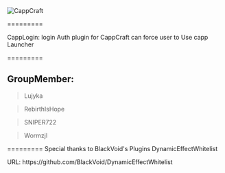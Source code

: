  <img src="http://cappmc.org/styles/flexile/xenforo/logo.png" alt="CappCraft">

=========

<p>CappLogin: login Auth plugin for CappCraft can force user to Use capp Launcher</p>
=========
<h2>GroupMember:</h2> 
<blockquote>Lujyka</blockquote><blockquote>RebirthIsHope</blockquote><blockquote>SNIPER722</blockquote><blockquote>Wormzjl</blockquote>
=========
Special thanks to BlackVoid's Plugins DynamicEffectWhitelist
<p>URL: https://github.com/BlackVoid/DynamicEffectWhitelist</p>

